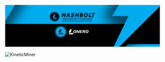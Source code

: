 <img src="https://raw.githubusercontent.com/Mentors4EDU/Images/master/banner.png">

![KineticMiner](https://raw.githubusercontent.com/Mentors4EDU/Images/master/Kinetic.png)

